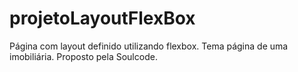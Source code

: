 # projetoLayoutFlexBox
Página com layout definido utilizando flexbox. Tema página de uma imobiliária. Proposto pela Soulcode.
